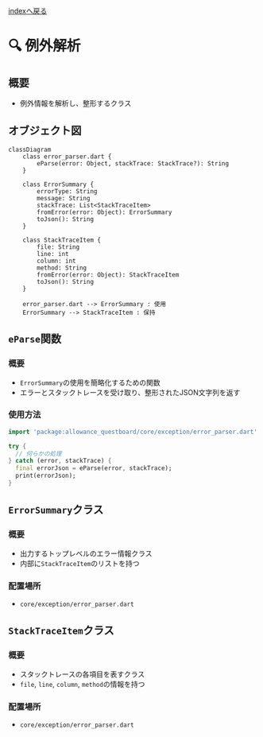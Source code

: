 [indexへ戻る](../index.md)
# 🔍 例外解析

## 概要
- 例外情報を解析し、整形するクラス

## オブジェクト図
```mermaid
classDiagram
    class error_parser.dart {
        eParse(error: Object, stackTrace: StackTrace?): String
    }

    class ErrorSummary {
        errorType: String
        message: String
        stackTrace: List<StackTraceItem>
        fromError(error: Object): ErrorSummary
        toJson(): String
    }

    class StackTraceItem {
        file: String
        line: int
        column: int
        method: String
        fromError(error: Object): StackTraceItem
        toJson(): String
    }

    error_parser.dart --> ErrorSummary : 使用
    ErrorSummary --> StackTraceItem : 保持
```

## `eParse`関数
### 概要
- `ErrorSummary`の使用を簡略化するための関数
- エラーとスタックトレースを受け取り、整形されたJSON文字列を返す

### 使用方法
```dart
import 'package:allowance_questboard/core/exception/error_parser.dart' show eParse;

try {
  // 何らかの処理
} catch (error, stackTrace) {
  final errorJson = eParse(error, stackTrace);
  print(errorJson);
}
```


## `ErrorSummary`クラス
### 概要
- 出力するトップレベルのエラー情報クラス
- 内部に`StackTraceItem`のリストを持つ

### 配置場所
- `core/exception/error_parser.dart`

## `StackTraceItem`クラス
### 概要
- スタックトレースの各項目を表すクラス
- `file`, `line`, `column`, `method`の情報を持つ

### 配置場所
- `core/exception/error_parser.dart`
